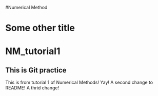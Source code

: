 #Numerical Method
# Some other title
# NM_tutorial1

## This is Git practice

This is from tutorial 1 of Numerical Methods! Yay!
A second change to README!
A thrid change!
